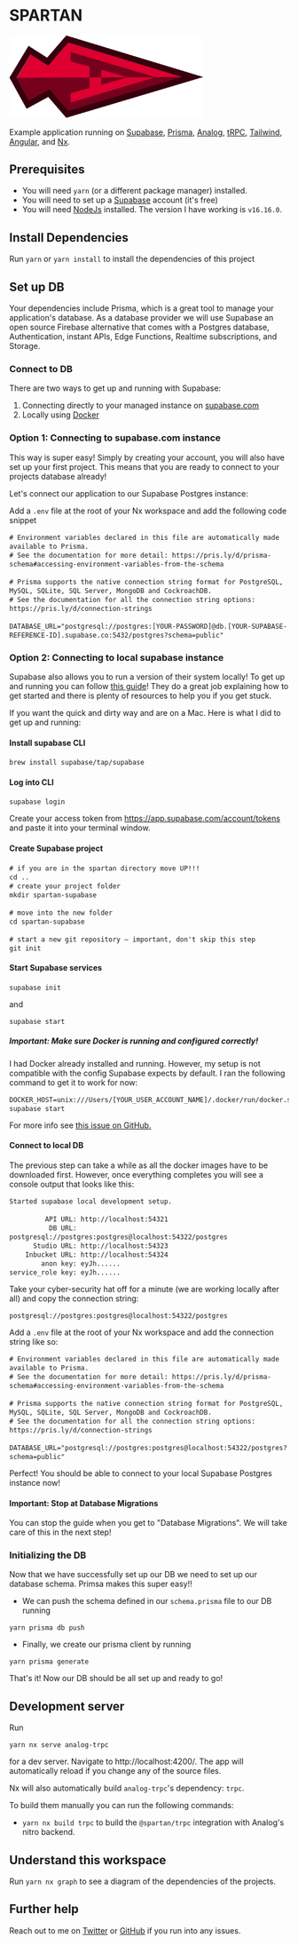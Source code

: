# SPARTAN

<img alt="The tip of a spear with the Angular A inside" width="350px" src="./spartan.svg" title="Spartan logo"/>

Example application running
on [Supabase](https://supabase.com/), [Prisma](https://www.prisma.io/), [Analog](https://analogjs.org/),
[tRPC](https://trpc.io/), [Tailwind](https://tailwindcss.com/), [Angular](https://angular.io/),
and [Nx](https://nx.dev/).

## Prerequisites

- You will need `yarn` (or a different package manager) installed.
- You will need to set up a [Supabase](https://supabase.com/) account (it's free)
- You will need [NodeJs](https://nodejs.org/en) installed. The version I have working is `v16.16.0`.

## Install Dependencies

Run `yarn` or `yarn install` to install the dependencies of this project

## Set up DB

Your dependencies include Prisma, which is a great tool to manage your application's database.
As a database provider we will use Supabase an open source Firebase alternative that comes with
a Postgres database, Authentication, instant APIs, Edge Functions, Realtime subscriptions, and Storage.

### Connect to DB

There are two ways to get up and running with Supabase:

1. Connecting directly to your managed instance on [supabase.com](https://supabase.com/)
2. Locally using [Docker](https://www.docker.com/)

### Option 1: Connecting to supabase.com instance

This way is super easy! Simply by creating your account, you will also have set up your first project.
This means that you are ready to connect to your projects database already!

Let's connect our application to our Supabase Postgres instance:

Add a  `.env` file at the root of your Nx workspace and add the following code snippet

```
# Environment variables declared in this file are automatically made available to Prisma.
# See the documentation for more detail: https://pris.ly/d/prisma-schema#accessing-environment-variables-from-the-schema

# Prisma supports the native connection string format for PostgreSQL, MySQL, SQLite, SQL Server, MongoDB and CockroachDB.
# See the documentation for all the connection string options: https://pris.ly/d/connection-strings

DATABASE_URL="postgresql://postgres:[YOUR-PASSWORD]@db.[YOUR-SUPABASE-REFERENCE-ID].supabase.co:5432/postgres?schema=public"

```

### Option 2: Connecting to local supabase instance

Supabase also allows you to run a version of their system locally!
To get up and running you can follow [this guide](https://supabase.com/docs/guides/cli/local-development)!
They do a great job explaining how to get started and there is plenty of resources to help you if you get stuck.

If you want the quick and dirty way and are on a Mac. Here is what I did to get up and running:

#### Install supabase CLI

```shell
brew install supabase/tap/supabase
```

#### Log into CLI

```shell
supabase login
```

Create your access token from https://app.supabase.com/account/tokens and paste it into your
terminal window.

#### Create Supabase project

```shell
# if you are in the spartan directory move UP!!!
cd ..
# create your project folder
mkdir spartan-supabase

# move into the new folder
cd spartan-supabase

# start a new git repository — important, don't skip this step
git init
```

#### Start Supabase services

```shell
supabase init
```

and

```shell
supabase start
```

##### Important: Make sure Docker is running and configured correctly!

I had Docker already installed and running. However, my setup is not compatible with the config Supabase expects by
default.
I ran the following command to get it to work for now:

```shell
DOCKER_HOST=unix:///Users/[YOUR_USER_ACCOUNT_NAME]/.docker/run/docker.sock supabase start
```

For more info see [this issue on GitHub.](https://github.com/supabase/cli/issues/167)

#### Connect to local DB

The previous step can take a while as all the docker images have to be downloaded first.
However, once everything completes you will see a console output that looks like this:

```
Started supabase local development setup.

         API URL: http://localhost:54321
          DB URL: postgresql://postgres:postgres@localhost:54322/postgres
      Studio URL: http://localhost:54323
    Inbucket URL: http://localhost:54324
        anon key: eyJh......
service_role key: eyJh......
```

Take your cyber-security hat off for a minute (we are working locally after all) and copy the connection string:

```
postgresql://postgres:postgres@localhost:54322/postgres
````

Add a `.env` file at the root of your Nx workspace and add the connection string like so:

```
# Environment variables declared in this file are automatically made available to Prisma.
# See the documentation for more detail: https://pris.ly/d/prisma-schema#accessing-environment-variables-from-the-schema

# Prisma supports the native connection string format for PostgreSQL, MySQL, SQLite, SQL Server, MongoDB and CockroachDB.
# See the documentation for all the connection string options: https://pris.ly/d/connection-strings

DATABASE_URL="postgresql://postgres:postgres@localhost:54322/postgres?schema=public"

```

Perfect! You should be able to connect to your local Supabase Postgres instance now!

#### Important: Stop at Database Migrations

You can stop the guide when you get to "Database Migrations". We will take care of this in the next step!

### Initializing the DB

Now that we have successfully set up our DB we need to set up our database schema.
Primsa makes this super easy!!

- We can push the schema defined in our `schema.prisma` file to our DB running

```shell
yarn prisma db push
```

- Finally, we create our prisma client by running

```shell
yarn prisma generate
```

That's it! Now our DB should be all set up and ready to go!

## Development server

Run

```shell
yarn nx serve analog-trpc
```

for a dev server. Navigate to http://localhost:4200/. The app will automatically reload
if you change any of the source files.

Nx will also automatically build `analog-trpc`'s dependency: `trpc`.

To build them manually you can run the following commands:

- `yarn nx build trpc` to build the `@spartan/trpc` integration with Analog's nitro backend.

## Understand this workspace

Run `yarn nx graph` to see a diagram of the dependencies of the projects.

## Further help

Reach out to me on [Twitter](https://twitter.com/goetzrobin/) or [GitHub](https://github.com/goetzrobin) if you run into
any issues.
